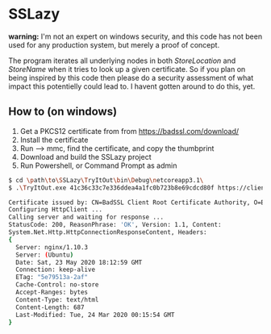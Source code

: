 # SSLazy

**warning:** I'm not an expert on windows security, and this code has not been used for any production system, but merely a proof of concept.

The program iterates all underlying nodes in both *StoreLocation* and *StoreName* when it tries to look up a given certificate. So if you plan on being inspired by this code then please do a security assessment of what impact this potentielly could lead to. I havent gotten around to do this, yet.


## How to (on windows)

1) Get a PKCS12 certificate from from https://badssl.com/download/
2) Install the certificate
3) Run --> mmc, find the certificate, and copy the thumbprint
4) Download and build the SSLazy project
5) Run Powershell, or Command Prompt as admin

```sh
$ cd \path\to\SSLazy\TryItOut\bin\Debug\netcoreapp3.1\
$ .\TryItOut.exe 41c36c33c7e336ddea4a1fc0b723b8e69cdcd80f https://client.badssl.com/

Certificate issued by: CN=BadSSL Client Root Certificate Authority, O=BadSSL, L=San Francisco, $ S=California, C=US
Configuring HttpClient ...
Calling server and waiting for response ...
StatusCode: 200, ReasonPhrase: 'OK', Version: 1.1, Content:
System.Net.Http.HttpConnectionResponseContent, Headers:
{
  Server: nginx/1.10.3
  Server: (Ubuntu)
  Date: Sat, 23 May 2020 18:12:59 GMT
  Connection: keep-alive
  ETag: "5e79513a-2af"
  Cache-Control: no-store
  Accept-Ranges: bytes
  Content-Type: text/html
  Content-Length: 687
  Last-Modified: Tue, 24 Mar 2020 00:15:54 GMT
}
```
